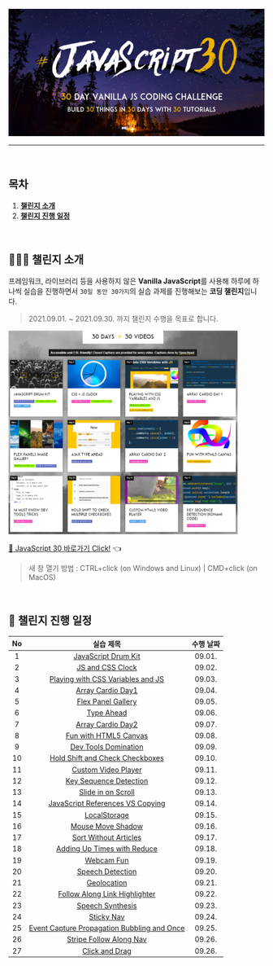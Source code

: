 <div align="center">    
  <br />
  <img src="./readme_assets/js30_logo.jpg" alt="JavaScript 30" height="250px" />
  <hr />
  <br />
</div>

## 목차

1. [**챌린지 소개**](#1)
2. [**챌린지 진행 일정**](#2)

<br />

<div id="1"></div>

## 💁🏻‍♂ 챌린지 소개

프레임워크, 라이브러리 등을 사용하지 않은 **Vanilla JavaScript**를 사용해 하루에 하나씩 실습을 진행하면서 `30일 동안 30가지`의 실습 과제를 진행해보는 **코딩 챌린지**입니다.

> 2021.09.01. ~ 2021.09.30. 까지 챌린지 수행을 목표로 합니다.

<img src="./readme_assets/example-page.png" alt="30 DAYS x 30 VIDEOS" height="400px" />

[🔗 JavaScript 30 바로가기 Click!](https://javascript30.com/) 👈

> 새 창 열기 방법 : CTRL+click (on Windows and Linux) | CMD+click (on MacOS)

<br />

<div id="2"></div>

## 📅 챌린지 진행 일정

| No  |                                                                           실습 제목                                                                            | 수행 날짜 |
| :-: | :------------------------------------------------------------------------------------------------------------------------------------------------------------: | :-------: |
|  1  |                         [JavaScript Drum Kit](https://github.com/JeongHwan-dev/javascript30-course/tree/master/01-JavaScript-Drum-Kit)                         |  09.01.   |
|  2  |                            [JS and CSS Clock](https://github.com/JeongHwan-dev/javascript30-course/tree/master/02-JS-and-CSS-Clock)                            |  09.02.   |
|  3  |                     [Playing with CSS Variables and JS](https://github.com/JeongHwan-dev/javascript30-course/tree/master/03-CSS-Variables)                     |  09.03.   |
|  4  |                           [Array Cardio Day1](https://github.com/JeongHwan-dev/javascript30-course/tree/master/04-Array-Cardio-Day1)                           |  09.04.   |
|  5  |                          [Flex Panel Gallery](https://github.com/JeongHwan-dev/javascript30-course/tree/master/05-Flex-Panel-Gallery)                          |  09.05.   |
|  6  |                                  [Type Ahead](https://github.com/JeongHwan-dev/javascript30-course/tree/master/06-Type-Ahead)                                  |  09.06.   |
|  7  |                           [Array Cardio Day2](https://github.com/JeongHwan-dev/javascript30-course/tree/master/07-Array-Cardio-Day2)                           |  09.07.   |
|  8  |                       [Fun with HTML5 Canvas](https://github.com/JeongHwan-dev/javascript30-course/tree/master/08-Fun-with-HTML5-Canvas)                       |  09.08.   |
|  9  |                        [Dev Tools Domination](https://github.com/JeongHwan-dev/javascript30-course/tree/master/09-Dev-Tools-Domination)                        |  09.09.   |
| 10  |             [Hold Shift and Check Checkboxes](https://github.com/JeongHwan-dev/javascript30-course/tree/master/10-Hold-Shift-and-Check-Checkboxes)             |  09.10.   |
| 11  |                         [Custom Video Player](https://github.com/JeongHwan-dev/javascript30-course/tree/master/11-Custom-Video-Player)                         |  09.11.   |
| 12  |                      [Key Sequence Detection](https://github.com/JeongHwan-dev/javascript30-course/tree/master/12-Key-Sequence-Detection)                      |  09.12.   |
| 13  |                          [Slide in on Scroll](https://github.com/JeongHwan-dev/javascript30-course/tree/master/13-Slide-in-on-Scroll)                          |  09.13.   |
| 14  |            [JavaScript References VS Copying](https://github.com/JeongHwan-dev/javascript30-course/tree/master/14-JavaScript-References-VS-Copying)            |  09.14.   |
| 15  |                                [LocalStorage](https://github.com/JeongHwan-dev/javascript30-course/tree/master/15-LocalStorage)                                |  09.15.   |
| 16  |                           [Mouse Move Shadow](https://github.com/JeongHwan-dev/javascript30-course/tree/master/16-Mouse-Move-Shadow)                           |  09.16.   |
| 17  |                       [Sort Without Articles](https://github.com/JeongHwan-dev/javascript30-course/tree/master/17-Sort-Without-Articles)                       |  09.17.   |
| 18  |                 [Adding Up Times with Reduce](https://github.com/JeongHwan-dev/javascript30-course/tree/master/18-Adding-Up-Times-with-Reduce)                 |  09.18.   |
| 19  |                                  [Webcam Fun](https://github.com/JeongHwan-dev/javascript30-course/tree/master/19-Webcam-Fun)                                  |  09.19.   |
| 20  |                            [Speech Detection](https://github.com/JeongHwan-dev/javascript30-course/tree/master/20-Speech-Detection)                            |  09.20.   |
| 21  |                                 [Geolocation](https://github.com/JeongHwan-dev/javascript30-course/tree/master/21-Geolocation)                                 |  09.21.   |
| 22  |               [Follow Along Link Highlighter](https://github.com/JeongHwan-dev/javascript30-course/tree/master/22-Follow-Along-Link-Highlighter)               |  09.22.   |
| 23  |                            [Speech Synthesis](https://github.com/JeongHwan-dev/javascript30-course/tree/master/23-Speech-Synthesis)                            |  09.23.   |
| 24  |                                  [Sticky Nav](https://github.com/JeongHwan-dev/javascript30-course/tree/master/24-Sticky-Nav)                                  |  09.24.   |
| 25  | [Event Capture Propagation Bubbling and Once](https://github.com/JeongHwan-dev/javascript30-course/tree/master/25-Event-Capture-Propagation-Bubbling-and-Once) |  09.25.   |
| 26  |                     [Stripe Follow Along Nav](https://github.com/JeongHwan-dev/javascript30-course/tree/master/26-Stripe-Follow-Along-Nav)                     |  09.26.   |
| 27  |                              [Click and Drag](https://github.com/JeongHwan-dev/javascript30-course/tree/master/27-Click-and-Drag)                              |  09.26.   |
